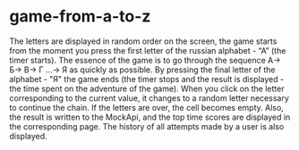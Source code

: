 # game-from-a-to-z
The letters are displayed in random order on the screen, the game starts from the moment you press the first letter of the russian alphabet - “A” (the timer starts). The essence of the game is to go through the sequence A-> Б-> В-> Г ...-> Я as quickly as possible. By pressing the final letter of the alphabet - "Я" the game ends (the timer stops and the result is displayed - the time spent on the adventure of the game). When you click on the letter corresponding to the current value, it changes to a random letter necessary to continue the chain. If the letters are over, the cell becomes empty. Also, the result is written to the MockApi, and the top time scores are displayed in the corresponding page. The history of all attempts made by a user is also displayed.
